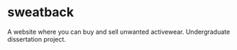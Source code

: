 # sweatback
A website where you can buy and sell unwanted activewear. Undergraduate dissertation project.
